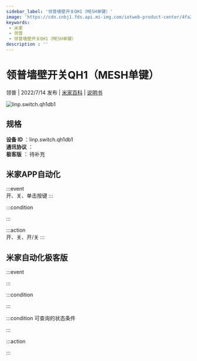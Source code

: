 ```yaml
---
sidebar_label: '领普墙壁开关QH1（MESH单键）'
image: 'https://cdn.cnbj1.fds.api.mi-img.com/iotweb-product-center/4fa24f7e872de456d3f0f1b077cf9be0_1657189805994.png?GalaxyAccessKeyId=AKVGLQWBOVIRQ3XLEW&Expires=9223372036854775807&Signature=JtHnuLKq/W0OD5ig8GE0Sh0onOo='
keywords: 
 - 米家
 - 领普
 - 领普墙壁开关QH1（MESH单键）
description : ''
---
```

# 领普墙壁开关QH1（MESH单键）

领普 | 2022/7/14 发布 | [米家百科](https://home.mi.com/webapp/content/baike/product/index.html?model=linp.switch.qh1db1) | [说明书](https://home.mi.com/views/introduction.html?model=linp.switch.qh1db1&region=cn)

![linp.switch.qh1db1](https://cdn.cnbj1.fds.api.mi-img.com/iotweb-product-center/4fa24f7e872de456d3f0f1b077cf9be0_1657189805994.png?GalaxyAccessKeyId=AKVGLQWBOVIRQ3XLEW&Expires=9223372036854775807&Signature=JtHnuLKq/W0OD5ig8GE0Sh0onOo=)

## 规格  
> 
**设备 ID** ：linp.switch.qh1db1  
**通讯协议** ：  
**极客版**  ： 待补充 


## 米家APP自动化  

:::event  
开、关、单击按键
:::

:::condition  

:::

:::action   
开、关、开/关
:::

## 米家自动化极客版  

:::event  

:::

:::condition  

:::

:::condition 可查询的状态条件  

:::

:::action  

:::

        
